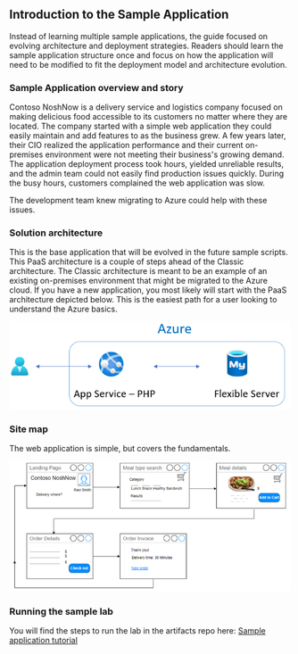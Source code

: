 ## Introduction to the Sample Application

Instead of learning multiple sample applications, the guide focused on evolving architecture and deployment strategies. Readers should learn the sample application structure once and focus on how the application will need to be modified to fit the deployment model and architecture evolution.

### Sample Application overview and story

Contoso NoshNow is a delivery service and logistics company focused on making delicious food accessible to its customers no matter where they are located. The company started with a simple web application they could easily maintain and add features to as the business grew. A few years later, their CIO realized the application performance and their current on-premises environment were not meeting their business's growing demand. The application deployment process took hours, yielded unreliable results, and the admin team could not easily find production issues quickly. During the busy hours, customers complained the web application was slow.

The development team knew migrating to Azure could help with these issues.

### Solution architecture

This is the base application that will be evolved in the future sample scripts. This PaaS architecture is a couple of steps ahead of the Classic architecture. The Classic architecture is meant to be an example of an existing on-premises environment that might be migrated to the Azure cloud. If you have a new application, you most likely will start with the PaaS architecture depicted below. This is the easiest path for a user looking to understand the Azure basics.

![This image shows a sample architecture involving a PHP App Service instance and a Flexible Server instance.](media/sample-app-level-1-architecture.png "Basic Azure deployment architecture")

### Site map

The web application is simple, but covers the fundamentals.

![This image shows the sample app site map.](media/sample-app-site-map.png "Sample app site map")

### Running the sample lab

You will find the steps to run the lab in the artifacts repo here: [Sample application tutorial](https://github.com/Azure/azure-mysql/tree/master/DeveloperGuide/step-1-sample-apps)

